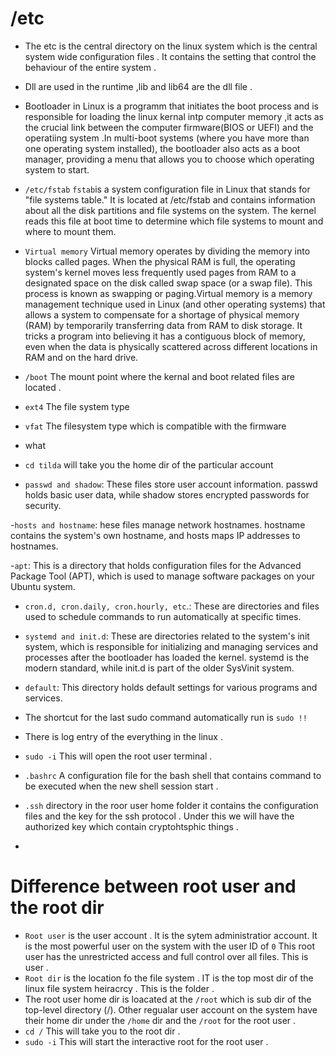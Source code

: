 # /etc
- The etc is the central directory  on the linux system which is the central system wide  configuration  files . It contains the setting that control the behaviour of the entire system .
- Dll are used in the runtime ,lib and lib64 are the dll file .
- Bootloader in Linux is a programm that initiates the boot process and is responsible for loading the linux kernal intp computer memory ,it acts as the crucial link between the computer firmware(BIOS or UEFI) and the operatiing system .In multi-boot systems (where you have more than one operating system installed), the bootloader also acts as a boot manager, providing a menu that allows you to choose which operating system to start.
-  `/etc/fstab` `fstab`is a system configuration file in Linux that stands for "file systems table." It is located at /etc/fstab and contains information about all the disk partitions and file systems on the system. The kernel reads this file at boot time to determine which file systems to mount and where to mount them.

- `Virtual memory` Virtual memory operates by dividing the memory into blocks called pages. When the physical RAM is full, the operating system's kernel moves less frequently used pages from RAM to a designated space on the disk called swap space (or a swap file). This process is known as swapping or paging.Virtual memory is a memory management technique used in Linux (and other operating systems) that allows a system to compensate for a shortage of physical memory (RAM) by temporarily transferring data from RAM to disk storage. It tricks a program into believing it has a contiguous block of memory, even when the data is physically scattered across different locations in RAM and on the hard drive.


- `/boot` The mount point where the kernal and boot related files are located .
-  `ext4` The file system type 
- `vfat`  The filesystem type which is compatible with the firmware 
- what
- `cd tilda` will take you the home dir of the particular account

- `passwd and shadow`: These files store user account information. passwd holds basic user data, while shadow stores encrypted passwords for security.

-`hosts and hostname`: hese files manage network hostnames. hostname contains the system's own hostname, and hosts maps IP addresses to hostnames.

-`apt`: This is a directory that holds configuration files for the Advanced Package Tool (APT), which is used to manage software packages on your Ubuntu system.

- `cron.d, cron.daily, cron.hourly, etc`.: These are directories and files used to schedule commands to run automatically at specific times.

- `systemd and init.d`: These are directories related to the system's init system, which is responsible for initializing and managing services and processes after the bootloader has loaded the kernel. systemd is the modern standard, while init.d is part of the older SysVinit system.

- `default`: This directory holds default settings for various programs and services.
- The shortcut for the last sudo command automatically run is `sudo !!`
- There is log entry of the everything in the linux . 
- `sudo -i` This will open the root user terminal .
- `.bashrc` A configuration file for the bash shell that contains command to be executed when the new shell session start .
- `.ssh` directory in the roor user home folder it contains the configuration files and the key  for the ssh protocol . Under this we will have the authorized key which contain cryptohtsphic things .
- 
# Difference  between root user and the root dir 
- `Root user` is the user account . It is the sytem administratior account. It is the most powerful user on the system with the user ID of `0` This root user has the unrestricted access and full control over all files. This is user .
- `Root dir` is the  location fo the file system . IT is the top most dir of the linux file system heiracrcy . This is the folder .
- The root user home dir is loacated at the `/root` which is sub dir of the top-level  directory (/). Other regualar user account on the system have their home dir under the `/home` dir and the `/root` for the root user .
-  `cd /` This will take you to the root dir .
-  `sudo -i` This will start the interactive root for the root user .
